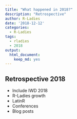 ```yaml
---
title: "What happened in 2018?"
description: "Retrospective"
author: R-Ladies
date: '2018-12-12'
categories:
  - R-Ladies
tags:
  - rladies
  - 2018
output: 
  html_document:
    keep_md: yes
---
```




## Retrospective 2018

- Include IWD 2018
- R-Ladies growth
- LatinR
- Conferences
- Blog posts
